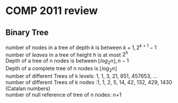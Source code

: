 # COMP 2011 review 


## Binary Tree
number of nodes in a tree of depth $k$ is between $k+1,2^{k+1}-1$   
number of *leaves* in a tree of height $h$ is at most $2^h$    
Depth of a tree of n nodes is between $\lfloor log_2n\rfloor,  n−1$   
Depth of a complete tree of n nodes is $\lfloor log_2n\rfloor$   
number of different Trees of k levels:  1, 1, 3, 21, 651, 457653, ...  
number of different Trees of k nodes :1, 1, 2, 5, 14, 42, 132, 429, 1430 (Catalan numbers)  
number of null reference of tree of n nodes: n+1  
